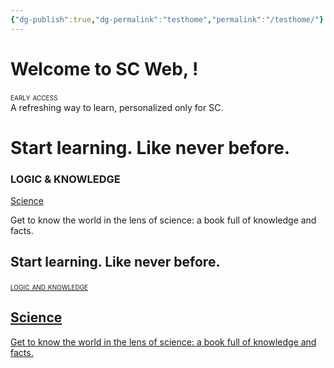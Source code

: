 ```yaml
---
{"dg-publish":true,"dg-permalink":"testhome","permalink":"/testhome/"}
---
```


# Welcome to SC Web, <span class="AuthName"></span>!

<div style="font-variant: small-caps">early access</div>
A refreshing way to learn, personalized only for SC.


<div class="position">
        <h1 class="title-context">Start learning. <span>Like never before.</span></h1>
        <div class="container">
            <article class="card">
                <section class="body white-text">
                    <h3 class="title">LOGIC & KNOWLEDGE</h3>
                    <a href="/science">Science</a>
                    <p>Get to know the world in the lens of science: a book full of knowledge and facts.</p>
                </section>
            </article>
    </div>
</div>

<div class="position">
  <h2 class="title-context">Start learning. <span>Like never before.</span></h2>
  <div class="container">
    <a href="/science" class="card-link">
      <article class="card">
          <p style="font-variant: small-caps;">logic and knowledge</p>
          <h2>Science</h2>
          <p>Get to know the world in the lens of science: a book full of knowledge and facts.</div>
      </article>
    </a>
  </div>
</div>
